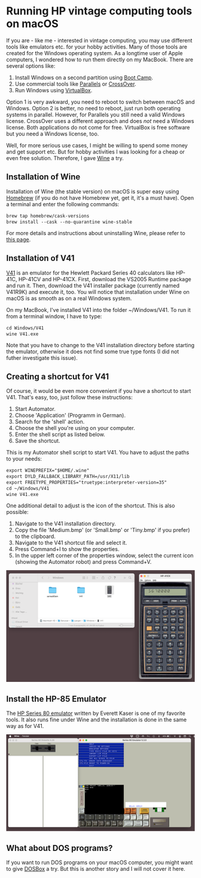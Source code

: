 # Running HP vintage computing tools on macOS
If you are - like me - interested in vintage computing, you may use different tools like emulators etc. for your hobby activities. Many of those tools are created for the Windows operating system. As a longtime user of Apple computers, I wondered how to run them directly on my MacBook. There are several options like:
1. Install Windows on a second partition using [Boot Camp](https://support.apple.com/de-ch/guide/bootcamp-assistant/).
2. Use commercial tools like [Parallels](https://www.parallels.com/) or [CrossOver](https://www.codeweavers.com/crossover/).
3. Run Windows using [VirtualBox](https://www.virtualbox.org/).

Option 1 is very awkward, you need to reboot to switch between macOS and Windows. Option 2 is better, no need to reboot, just run both operating systems in parallel. However, for Parallels you still need a valid Windows license. CrossOver uses a different approach and does _not_ need a Windows license. Both applications do not come for free. VirtualBox is free software but you need a Windows license, too.

Well, for more serious use cases, I might be willing to spend some money and get support etc. But for hobby activities I was looking for a cheap or even free solution. Therefore, I gave [Wine](https://www.winehq.org/) a try.

## Installation of Wine
Installation of Wine (the stable version) on macOS is super easy using [Homebrew](https://brew.sh/) (if you do not have Homebrew yet, get it, it's a must have). Open a terminal and enter the following commands:
```
brew tap homebrew/cask-versions
brew install --cask --no-quarantine wine-stable
```
For more details and instructions about uninstalling Wine, please refer to [this page](https://wiki.winehq.org/MacOS).

## Installation of V41
[V41](https://hp.giesselink.com/v41.htm) is an emulator for the Hewlett Packard Series 40 calculators like HP-41C, HP-41CV and HP-41CX. First, download the VS2005 Runtime package and run it. Then, download the V41 installer package (currently named V41R9K) and execute it, too. You will notice that installation under Wine on macOS is as smooth as on a real Windows system.

On my MacBook, I've installed V41 into the folder ~/Windows/V41. To run it from a terminal window, I have to type:
```
cd Windows/V41
wine V41.exe
```

Note that you have to change to the V41 installation directory before starting the emulator, otherwise it does not find some true type fonts (I did not futher investigate this issue).

## Creating a shortcut for V41
Of course, it would be even more convenient if you have a shortcut to start V41. That's easy, too, just follow these instructions:
1. Start Automator.
2. Choose 'Application' (Programm in German).
3. Search for the 'shell' action.
4. Choose the shell you're using on your computer.
5. Enter the shell script as listed below.
6. Save the shortcut.

This is my Automator shell script to start V41. You have to adjust the paths to your needs:
```
export WINEPREFIX="$HOME/.wine"
export DYLD_FALLBACK_LIBRARY_PATH=/usr/X11/lib
export FREETYPE_PROPERTIES="truetype:interpreter-version=35"
cd ~/Windows/V41
wine V41.exe
```

One additional detail to adjust is the icon of the shortcut. This is also possible:
1. Navigate to the V41 installation directory.
2. Copy the file 'Medium.bmp' (or 'Small.bmp' or 'Tiny.bmp' if you prefer) to the clipboard.
3. Navigate to the V41 shortcut file and select it.
4. Press Command+I to show the properties.
5. In the upper left corner of the properties window, select the current icon (showing the Automator robot) and press Command+V.

![V41 running on macOS using Wine](/images/screenshot1.png)

## Install the HP-85 Emulator
The [HP Series 80 emulator](https://www.kaser.com/hp85.html) written by Everett Kaser is one of my favorite tools. It also runs fine under Wine and the installation is done in the same way as for V41.

![HP-85 emulator running on macOS using Wine](/images/screenshot2.png)

## What about DOS programs?
If you want to run DOS programs on your macOS computer, you might want to give [DOSBox](https://www.dosbox.com) a try. But this is another story and I will not cover it here.
